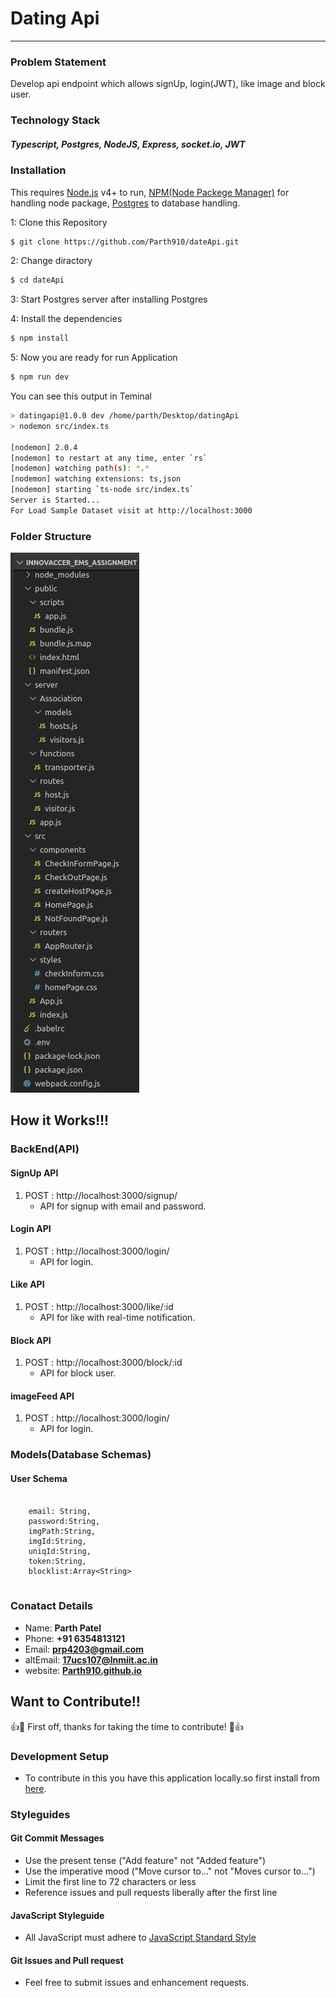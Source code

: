 # Dating Api
---------------------------------------
### Problem Statement
Develop api endpoint which allows signUp, login(JWT), like image and block user.

### Technology Stack
##### Typescript, Postgres, NodeJS, Express, socket.io, JWT

### Installation

This requires [Node.js](https://nodejs.org/) v4+ to run, [NPM(Node Packege Manager)]() for handling node package, [Postgres]() to database handling.

1: Clone this Repository
```sh
$ git clone https://github.com/Parth910/dateApi.git
```
2: Change diractory
```sh
$ cd dateApi
```
3: Start Postgres server after installing Postgres


4: Install the dependencies

```sh
$ npm install
```

5: Now you are ready for run Application
```sh
$ npm run dev   
```
You can see this output in Teminal
```sh
> datingapi@1.0.0 dev /home/parth/Desktop/datingApi
> nodemon src/index.ts

[nodemon] 2.0.4
[nodemon] to restart at any time, enter `rs`
[nodemon] watching path(s): *.*
[nodemon] watching extensions: ts,json
[nodemon] starting `ts-node src/index.ts`
Server is Started...
For Load Sample Dataset visit at http://localhost:3000

```
### Folder Structure
![Image](https://github.com/Parth910/innovaccer_src/blob/master/Screenshot%20from%202019-11-28%2000-22-26.png)


## How it Works!!!

### BackEnd(API)

#### SignUp API
  1. POST : http://localhost:3000/signup/
     * API for signup with email and password.
  
#### Login API
  1. POST : http://localhost:3000/login/
     * API for login.
#### Like API
  1. POST : http://localhost:3000/like/:id
     * API for like with real-time notification.
 #### Block API
  1. POST : http://localhost:3000/block/:id
     * API for block user.
 #### imageFeed API
  1. POST : http://localhost:3000/login/
     * API for login.
  
  
### Models(Database Schemas)
#### User Schema
```
   
    email: String,
    password:String,
    imgPath:String,
    imgId:String,
    uniqId:String,
    token:String,
    blocklist:Array<String>
    
```

### Conatact Details
* Name: **Parth Patel**
* Phone: **+91 6354813121**
* Email: **prp4203@gmail.com**
* altEmail: **17ucs107@lnmiit.ac.in**
* website: **[Parth910.github.io](https://Parth910.github.io)**

## Want to Contribute!!
  :+1::tada: First off, thanks for taking the time to contribute! :tada::+1:


### Development Setup
* To contribute in this you have this application locally.so first install from [here](https://github.com/Parth910/Innovaccer-SummerGeeks-Assignment-EMS/blob/master/README.md#installation).
### Styleguides

#### Git Commit Messages

* Use the present tense ("Add feature" not "Added feature")
* Use the imperative mood ("Move cursor to..." not "Moves cursor to...")
* Limit the first line to 72 characters or less
* Reference issues and pull requests liberally after the first line

#### JavaScript Styleguide

* All JavaScript must adhere to [JavaScript Standard Style](https://standardjs.com/)
#### Git Issues and Pull request
 * Feel free to submit issues and enhancement requests.
